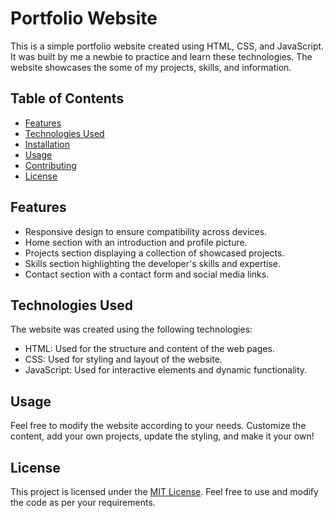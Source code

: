 # Portfolio Website

This is a simple portfolio website created using HTML, CSS, and JavaScript. It was built by me a newbie to practice and learn these technologies. The website showcases the some of my projects, skills, and  information.

## Table of Contents

- [Features](#features)
- [Technologies Used](#technologies-used)
- [Installation](#installation)
- [Usage](#usage)
- [Contributing](#contributing)
- [License](#license)

## Features

- Responsive design to ensure compatibility across devices.
- Home section with an introduction and profile picture.
- Projects section displaying a collection of showcased projects.
- Skills section highlighting the developer's skills and expertise.
- Contact section with a contact form and social media links.

## Technologies Used

The website was created using the following technologies:

- HTML: Used for the structure and content of the web pages.
- CSS: Used for styling and layout of the website.
- JavaScript: Used for interactive elements and dynamic functionality.

## Usage

Feel free to modify the website according to your needs. Customize the content, add your own projects, update the styling, and make it your own!

## License

This project is licensed under the [MIT License](LICENSE). Feel free to use and modify the code as per your requirements.
